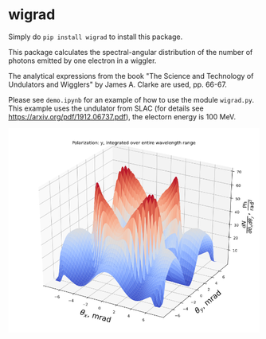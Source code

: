 # wigrad

Simply do `pip install wigrad` to install this package.

This package calculates the spectral-angular distribution of the number of photons emitted by one electron in a wiggler.

The analytical expressions from the book "The Science and Technology of Undulators and Wigglers" by James A. Clarke are used, pp. 66-67.

Please see `demo.ipynb` for an example of how to use the module `wigrad.py`. This example uses the undulator from SLAC (for details see https://arxiv.org/pdf/1912.06737.pdf), the electorn energy is 100 MeV.

![demo plot](demo.png)
